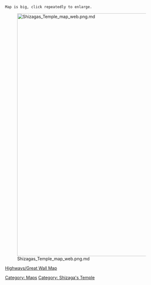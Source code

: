 `Map is big, click repeatedly to enlarge.`

<figure>
<img src="Shizagas_Temple_map_web.png.md"
title="Shizagas_Temple_map_web.png.md" width="800"
alt="Shizagas_Temple_map_web.png.md" />
<figcaption
aria-hidden="true">Shizagas_Temple_map_web.png.md</figcaption>
</figure>

[Highways/Great Wall Map](Highways/Great_Wall_Map "wikilink")  

[Category: Maps](Category:_Maps "wikilink") [Category: Shizaga's
Temple](Category:_Shizaga's_Temple "wikilink")
